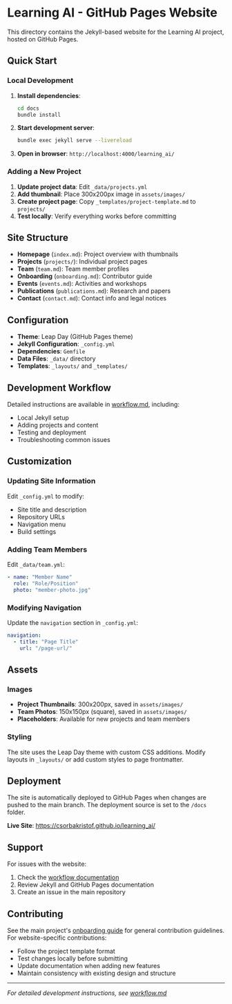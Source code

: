 # Learning AI - GitHub Pages Website

This directory contains the Jekyll-based website for the Learning AI project, hosted on GitHub Pages.

## Quick Start

### Local Development

1. **Install dependencies**:
   ```bash
   cd docs
   bundle install
   ```

2. **Start development server**:
   ```bash
   bundle exec jekyll serve --livereload
   ```

3. **Open in browser**: `http://localhost:4000/learning_ai/`

### Adding a New Project

1. **Update project data**: Edit `_data/projects.yml`
2. **Add thumbnail**: Place 300x200px image in `assets/images/`
3. **Create project page**: Copy `_templates/project-template.md` to `projects/`
4. **Test locally**: Verify everything works before committing

## Site Structure

- **Homepage** (`index.md`): Project overview with thumbnails
- **Projects** (`projects/`): Individual project pages
- **Team** (`team.md`): Team member profiles
- **Onboarding** (`onboarding.md`): Contributor guide
- **Events** (`events.md`): Activities and workshops
- **Publications** (`publications.md`): Research and papers
- **Contact** (`contact.md`): Contact info and legal notices

## Configuration

- **Theme**: Leap Day (GitHub Pages theme)
- **Jekyll Configuration**: `_config.yml`
- **Dependencies**: `Gemfile`
- **Data Files**: `_data/` directory
- **Templates**: `_layouts/` and `_templates/`

## Development Workflow

Detailed instructions are available in [workflow.md](workflow.md), including:
- Local Jekyll setup
- Adding projects and content
- Testing and deployment
- Troubleshooting common issues

## Customization

### Updating Site Information

Edit `_config.yml` to modify:
- Site title and description
- Repository URLs
- Navigation menu
- Build settings

### Adding Team Members

Edit `_data/team.yml`:
```yaml
- name: "Member Name"
  role: "Role/Position"
  photo: "member-photo.jpg"
```

### Modifying Navigation

Update the `navigation` section in `_config.yml`:
```yaml
navigation:
  - title: "Page Title"
    url: "/page-url/"
```

## Assets

### Images

- **Project Thumbnails**: 300x200px, saved in `assets/images/`
- **Team Photos**: 150x150px (square), saved in `assets/images/`
- **Placeholders**: Available for new projects and team members

### Styling

The site uses the Leap Day theme with custom CSS additions. Modify layouts in `_layouts/` or add custom styles to page frontmatter.

## Deployment

The site is automatically deployed to GitHub Pages when changes are pushed to the main branch. The deployment source is set to the `/docs` folder.

**Live Site**: https://csorbakristof.github.io/learning_ai/

## Support

For issues with the website:
1. Check the [workflow documentation](workflow.md)
2. Review Jekyll and GitHub Pages documentation
3. Create an issue in the main repository

## Contributing

See the main project's [onboarding guide](onboarding.md) for general contribution guidelines. For website-specific contributions:
- Follow the project template format
- Test changes locally before submitting
- Update documentation when adding new features
- Maintain consistency with existing design and structure

---

*For detailed development instructions, see [workflow.md](workflow.md)*

